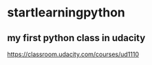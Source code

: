 # startlearningpython

## my first python class in udacity

https://classroom.udacity.com/courses/ud1110